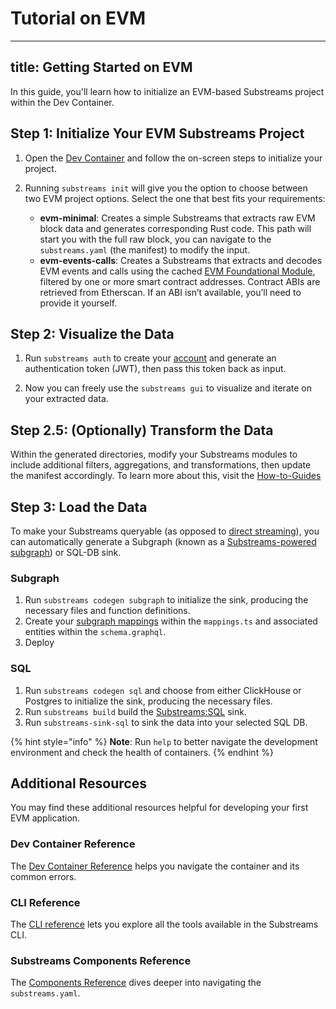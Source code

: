 Tutorial on EVM
=================

---
title: Getting Started on EVM
---

In this guide, you'll learn how to initialize an EVM-based Substreams project within the Dev Container.

## Step 1: Initialize Your EVM Substreams Project

1. Open the [Dev Container](https://github.com/streamingfast/substreams-starter) and follow the on-screen steps to initialize your project.
    
2. Running `substreams init` will give you the option to choose between two EVM project options. Select the one that best fits your requirements:
    - **evm-minimal**: Creates a simple Substreams that extracts raw EVM block data and generates corresponding Rust code. This path will start you with the full raw block, you can navigate to the `substreams.yaml` (the manifest) to modify the input.
    - **evm-events-calls**: Creates a Substreams that extracts and decodes EVM events and calls using the cached [EVM Foundational Module](https://substreams.dev/streamingfast/ethereum-common/v0.3.0), filtered by one or more smart contract addresses. Contract ABIs are retrieved from Etherscan. If an ABI isn’t available, you’ll need to provide it yourself.

## Step 2: Visualize the Data

1. Run `substreams auth` to create your [account](https://thegraph.market/) and generate an authentication token (JWT), then pass this token back as input.

2. Now you can freely use the `substreams gui` to visualize and iterate on your extracted data.

## Step 2.5: (Optionally) Transform the Data 

Within the generated directories, modify your Substreams modules to include additional filters, aggregations, and transformations, then update the manifest accordingly. To learn more about this, visit the [How-to-Guides](../how-to-guides/develop-your-own-substreams/evm/exploring-ethereum/exploring-ethereum.md)

## Step 3: Load the Data

To make your Substreams queryable (as opposed to [direct streaming](../how-to-guides/sinks/stream/stream.md)), you can automatically generate a Subgraph (known as a [Substreams-powered subgraph](https://thegraph.com/docs/en/sps/introduction/)) or SQL-DB sink.

### Subgraph

1. Run `substreams codegen subgraph` to initialize the sink, producing the necessary files and function definitions. 
2. Create your [subgraph mappings](../how-to-guides/sinks/subgraph/triggers.md) within the `mappings.ts` and associated entities within the `schema.graphql`.
3.  Deploy

### SQL

1. Run `substreams codegen sql` and choose from either ClickHouse or Postgres to initialize the sink, producing the necessary files. 
2. Run `substreams build` build the [Substreams:SQL](../how-to-guides/sinks/sql/sql-sink.md) sink. 
3. Run `substreams-sink-sql` to sink the data into your selected SQL DB.

{% hint style="info" %}
**Note**: Run `help` to better navigate the development environment and check the health of containers. 
{% endhint %}

## Additional Resources

You may find these additional resources helpful for developing your first EVM application.

### Dev Container Reference

The [Dev Container Reference](../references/devcontainer-ref.md) helps you navigate the container and its common errors. 

### CLI Reference

The [CLI reference](../references/cli/command-line-interface.md) lets you explore all the tools available in the Substreams CLI.

### Substreams Components Reference

The [Components Reference](../references/substreams-components/packages.md) dives deeper into navigating the `substreams.yaml`.
